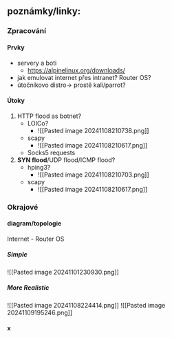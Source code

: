 ## poznámky/linky:
### Zpracování
#### Prvky
- servery a boti
	- https://alpinelinux.org/downloads/
- jak emulovat internet přes intranet? Router OS?
- útočníkovo distro-> prostě kali/parrot?
#### Útoky
1. HTTP flood as botnet?
	-  LOICo?
		- ![[Pasted image 20241108210738.png]]
	- scapy
		- ![[Pasted image 20241108210617.png]]
	- Socks5 requests
1. **SYN flood**/UDP flood/ICMP flood?
	- hping3?
		- ![[Pasted image 20241108210703.png]]
	- scapy
		- ![[Pasted image 20241108210617.png]]
### Okrajové
#### diagram/topologie
Internet - Router OS
##### Simple
![[Pasted image 20241101230930.png]]
##### More Realistic
![[Pasted image 20241108224414.png]]
![[Pasted image 20241109195246.png]]
#### x